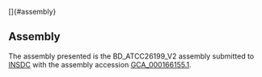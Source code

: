 []{#assembly}

Assembly
--------

The assembly presented is the BD\_ATCC26199\_V2 assembly submitted to
[INSDC](http://www.insdc.org) with the assembly accession
[GCA\_000166155.1](http://www.ebi.ac.uk/ena/data/view/GCA_000166155.1).
